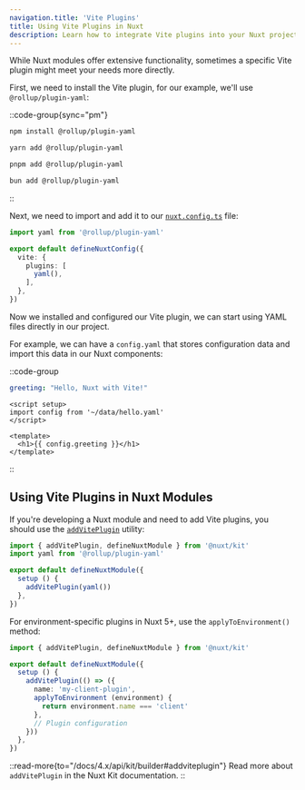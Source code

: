 ```yaml
---
navigation.title: 'Vite Plugins'
title: Using Vite Plugins in Nuxt
description: Learn how to integrate Vite plugins into your Nuxt project.
---
```


While Nuxt modules offer extensive functionality, sometimes a specific Vite plugin might meet your needs more directly.

First, we need to install the Vite plugin, for our example, we'll use `@rollup/plugin-yaml`:

::code-group{sync="pm"}

  ```bash [npm]
  npm install @rollup/plugin-yaml
  ```

  ```bash [yarn]
  yarn add @rollup/plugin-yaml
  ```

  ```bash [pnpm]
  pnpm add @rollup/plugin-yaml
  ```

  ```bash [bun]
  bun add @rollup/plugin-yaml
  ```

::

Next, we need to import and add it to our [`nuxt.config.ts`](/docs/4.x/guide/directory-structure/nuxt-config) file:

```ts [nuxt.config.ts]
import yaml from '@rollup/plugin-yaml'

export default defineNuxtConfig({
  vite: {
    plugins: [
      yaml(),
    ],
  },
})
```

Now we installed and configured our Vite plugin, we can start using YAML files directly in our project.

For example, we can have a `config.yaml` that stores configuration data and import this data in our Nuxt components:

::code-group

```yaml [data/hello.yaml]
greeting: "Hello, Nuxt with Vite!"
```

```vue [app/components/Hello.vue]
<script setup>
import config from '~/data/hello.yaml'
</script>

<template>
  <h1>{{ config.greeting }}</h1>
</template>
```

::

## Using Vite Plugins in Nuxt Modules

If you're developing a Nuxt module and need to add Vite plugins, you should use the [`addVitePlugin`](/docs/4.x/api/kit/builder#addviteplugin) utility:

```ts [modules/my-module.ts]
import { addVitePlugin, defineNuxtModule } from '@nuxt/kit'
import yaml from '@rollup/plugin-yaml'

export default defineNuxtModule({
  setup () {
    addVitePlugin(yaml())
  },
})
```

For environment-specific plugins in Nuxt 5+, use the `applyToEnvironment()` method:

```ts [modules/my-module.ts]
import { addVitePlugin, defineNuxtModule } from '@nuxt/kit'

export default defineNuxtModule({
  setup () {
    addVitePlugin(() => ({
      name: 'my-client-plugin',
      applyToEnvironment (environment) {
        return environment.name === 'client'
      },
      // Plugin configuration
    }))
  },
})
```

::read-more{to="/docs/4.x/api/kit/builder#addviteplugin"}
Read more about `addVitePlugin` in the Nuxt Kit documentation.
::
